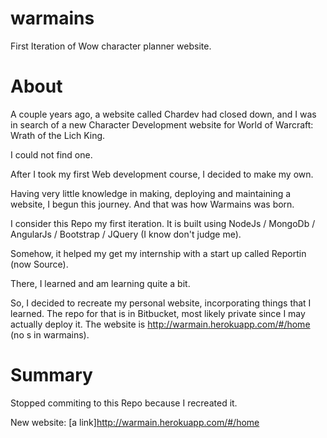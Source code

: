 # warmains
First Iteration of Wow character planner website.

# About
A couple years ago, a website called Chardev had closed down, and I was in search of a new Character Development website for World of Warcraft: Wrath of the Lich King.

I could not find one.

After I took my first Web development course, I decided to make my own.

Having very little knowledge in making, deploying and maintaining a website, I begun this journey. And that was how Warmains was born.

I consider this Repo my first iteration. It is built using NodeJs / MongoDb / AngularJs / Bootstrap / JQuery (I know don't judge me).

Somehow, it helped my get my internship with a start up called Reportin (now Source).

There, I learned and am learning quite a bit. 

So, I decided to recreate my personal website, incorporating things that I learned. The repo for that is in Bitbucket, most likely private since I may actually deploy it.
The website is http://warmain.herokuapp.com/#/home (no s in warmains).

# Summary

Stopped commiting to this Repo because I recreated it.

New website:
[a link]http://warmain.herokuapp.com/#/home
